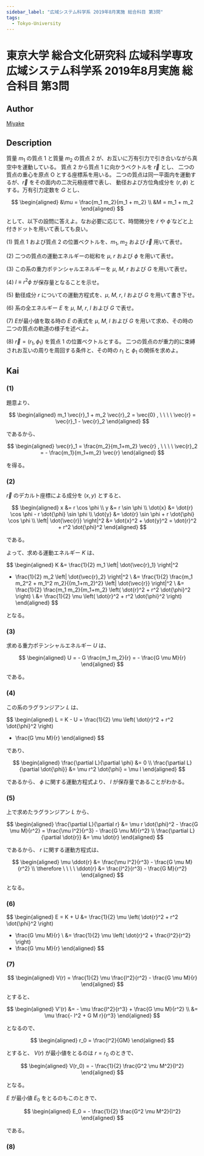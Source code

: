 ```yaml
---
sidebar_label: "広域システム科学系 2019年8月実施 総合科目 第3問"
tags:
  - Tokyo-University
---
```

# 東京大学 総合文化研究科 広域科学専攻 広域システム科学系 2019年8月実施 総合科目 第3問

## **Author**
[Miyake](https://miyake.github.io/exams/index.html)

## **Description**
質量 $m_1$ の質点 $1$ と質量 $m_2$ の質点 $2$ が、お互いに万有引力で引き合いながら真空中を運動している。
質点 $2$ から質点 $1$ に向かうベクトルを $\vec{r}$ とし、
二つの質点の重心を原点 $\text{O}$ とする座標系を用いる。
二つの質点は同一平面内を運動するが、$\vec{r}$ をその面内の二次元極座標で表し、
動径および方位角成分を $(r, \phi)$ とする。万有引力定数を $G$ とし、

$$
\begin{aligned}
&\mu = \frac{m_1 m_2}{m_1 + m_2} \\
&M = m_1 + m_2
\end{aligned}
$$

として、以下の設問に答えよ。なお必要に応じて、時間微分を $\dot{r}$ や $\dot{\phi}$ などと上付きドットを用いて表しても良い。

(1) 質点 $1$ および質点 $2$ の位置ベクトルを、$m_1$, $m_2$ および $\vec{r}$ 用いて表せ。

(2) 二つの質点の運動エネルギーの総和を $\mu$, $r$ および $\phi$ を用いて表せ。

(3) この系の重力ポテンシャルエネルギーを $\mu$, $M$, $r$ および $G$ を用いて表せ。

(4) $l \equiv r^2 \phi$ が保存量となることを示せ。

(5) 動径成分 $r$ についての運動方程式を、$\mu$, $M$, $r$, $l$ および $G$ を用いて書き下せ。

(6) 系の全エネルギー $E$ を $\mu$, $M$, $r$, $l$ および $G$ で表せ。

(7) $E$が最小値を取る時の $E$ の表式を $\mu$, $M$, $l$ および $G$ を用いて求め、その時の二つの質点の軌道の様子を述べよ。

(8) $\vec{r}=(r_1, \phi_1)$ を質点 $1$ の位置ベクトルとする。
二つの質点のが重力的に束縛されお互いの周りを周回する条件と、その時の $r_1$ と $\phi_1$ の関係を求めよ。

## **Kai**
### (1)
題意より、

$$
\begin{aligned}
m_1 \vec{r}_1 + m_2 \vec{r}_2 = \vec{0}
, \ \ \ \ 
\vec{r} = \vec{r}_1 - \vec{r}_2
\end{aligned}
$$

であるから、

$$
\begin{aligned}
\vec{r}_1 = \frac{m_2}{m_1+m_2} \vec{r}
, \ \ \ \ 
\vec{r}_2 = - \frac{m_1}{m_1+m_2} \vec{r}
\end{aligned}
$$

を得る。

### (2)
$\vec{r}$ のデカルト座標による成分を $(x,y)$ とすると、

$$
\begin{aligned}
x &= r \cos \phi
\\
y &= r \sin \phi
\\
\dot{x} &= \dot{r} \cos \phi - r \dot{\phi} \sin \phi
\\
\dot{y} &= \dot{r} \sin \phi + r \dot{\phi} \cos \phi
\\
\left| \dot{\vec{r}} \right|^2
&= \dot{x}^2 + \dot{y}^2
= \dot{r}^2 + r^2 \dot{\phi}^2
\end{aligned}
$$

である。

よって、求める運動エネルギー $K$ は、

$$
\begin{aligned}
K
&= \frac{1}{2} m_1 \left| \dot{\vec{r}_1} \right|^2
+ \frac{1}{2} m_2 \left| \dot{\vec{r}_2} \right|^2
\\
&= \frac{1}{2} \frac{m_1 m_2^2 + m_1^2 m_2}{(m_1+m_2)^2}
\left| \dot{\vec{r}} \right|^2
\\
&= \frac{1}{2} \frac{m_1 m_2}{m_1+m_2}
\left( \dot{r}^2 + r^2 \dot{\phi}^2 \right)
\\
&= \frac{1}{2} \mu \left( \dot{r}^2 + r^2 \dot{\phi}^2 \right)
\end{aligned}
$$

となる。

### (3)
求める重力ポテンシャルエネルギー $U$ は、

$$
\begin{aligned}
U = - G \frac{m_1 m_2}{r}
= - \frac{G \mu M}{r}
\end{aligned}
$$

である。

### (4)
この系のラグランジアン $L$ は、

$$
\begin{aligned}
L = K - U
= \frac{1}{2} \mu \left( \dot{r}^2 + r^2 \dot{\phi}^2 \right)
+ \frac{G \mu M}{r}
\end{aligned}
$$

であり、

$$
\begin{aligned}
\frac{\partial L}{\partial \phi}
&= 0
\\
\frac{\partial L}{\partial \dot{\phi}}
&= \mu r^2 \dot{\phi}
= \mu l
\end{aligned}
$$

であるから、 $\phi$ に関する運動方程式より、
$l$ が保存量であることがわかる。

### (5)
上で求めたラグランジアン $L$ から、

$$
\begin{aligned}
\frac{\partial L}{\partial r}
&= \mu r \dot{\phi}^2 - \frac{G \mu M}{r^2}
= \frac{\mu l^2}{r^3} - \frac{G \mu M}{r^2}
\\
\frac{\partial L}{\partial \dot{r}}
&= \mu \dot{r}
\end{aligned}
$$

であるから、 $r$ に関する運動方程式は、

$$
\begin{aligned}
\mu \ddot{r}
&= \frac{\mu l^2}{r^3} - \frac{G \mu M}{r^2}
\\
\therefore \ \ \ \ 
\ddot{r}
&= \frac{l^2}{r^3} - \frac{G M}{r^2}
\end{aligned}
$$

となる。

### (6)

$$
\begin{aligned}
E = K + U
&= \frac{1}{2} \mu \left( \dot{r}^2 + r^2 \dot{\phi}^2 \right)
- \frac{G \mu M}{r}
\\
&= \frac{1}{2} \mu \left( \dot{r}^2 + \frac{l^2}{r^2} \right)
- \frac{G \mu M}{r}
\end{aligned}
$$

### (7)

$$
\begin{aligned}
V(r)
= \frac{1}{2} \mu \frac{l^2}{r^2} - \frac{G \mu M}{r}
\end{aligned}
$$

とすると、

$$
\begin{aligned}
V'(r)
&= - \mu \frac{l^2}{r^3} + \frac{G \mu M}{r^2}
\\
&= \mu \frac{- l^2 + G M r}{r^3}
\end{aligned}
$$

となるので、

$$
\begin{aligned}
r_0 = \frac{l^2}{GM}
\end{aligned}
$$

とすると、 $V(r)$ が最小値をとるのは $r=r_0$ のときで、

$$
\begin{aligned}
V(r_0)
= - \frac{1}{2} \frac{G^2 \mu M^2}{l^2}
\end{aligned}
$$

となる。

$E$ が最小値 $E_0$ をとるのもこのときで、

$$
\begin{aligned}
E_0
= - \frac{1}{2} \frac{G^2 \mu M^2}{l^2}
\end{aligned}
$$

である。

### (8)